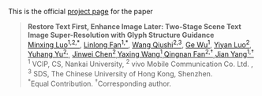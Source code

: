 This is the official [project page](https://Tony-Lowe.github.io/TIGER_project_page/) for the paper

>**Restore Text First, Enhance Image Later: Two-Stage Scene Text Image Super-Resolution with Glyph Structure Guidance**<br>  [Minxing Luo<sup>1,2,*</sup>](), [Linlong Fan<sup>1,*</sup>](), [Wang Qiushi<sup>2,3</sup>](), [Ge Wu<sup>1</sup>](), [Yiyan Luo<sup>2</sup>](), [Yuhang Yu<sup>2,</sup>](),
 [Jinwei Chen<sup>2</sup>](),[Yaxing Wang<sup>1</sup>](),[Qingnan Fan<sup>2,&dagger;</sup>](),[Jian Yang<sup>1,&dagger;</sup>]() <br>
> <sup>1</sup> VCIP, CS, Nankai University, <sup>2</sup> vivo Mobile Communication Co. Ltd. , <sup>3</sup> SDS, The Chinese University of Hong Kong, Shenzhen.<br>
> <sup>\*</sup>Equal Contribution.
>  <sup>&dagger;</sup>Corresponding author.
